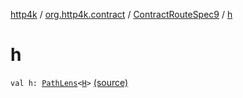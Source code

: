 [http4k](../../index.md) / [org.http4k.contract](../index.md) / [ContractRouteSpec9](index.md) / [h](./h.md)

# h

`val h: `[`PathLens`](../../org.http4k.lens/-path-lens/index.md)`<`[`H`](-binder/index.md#H)`>` [(source)](https://github.com/http4k/http4k/blob/master/http4k-contract/src/main/kotlin/org/http4k/contract/routeSpec.kt#L166)